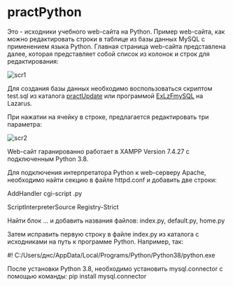 # practPython 
Это - исходники учебного web-сайта на Python. Пример web-сайта, как можно редактировать строки в таблице из базы данных MySQL с применением языка Python.
Главная страница web-сайта представлена далее, которая представляет собой список из колонок и строк для редактирования:

![scr1](https://user-images.githubusercontent.com/10297748/184474152-c0211202-ca8b-4194-9a3f-010b499bb135.png)


Для создания базы данных необходимо воспользоваться скриптом test.sql из каталога [practUpdate](https://github.com/alex1543/practUpdate)
или программой [ExLzFmySQL](https://github.com/alex1543/ExLzFmySQL) на Lazarus.

При нажатии на ячейку в строке, предлагается редактировать три параметра:

![scr2](https://user-images.githubusercontent.com/10297748/184474156-aba1c1a1-1dce-4cd6-b574-60eabd133d90.png)


Web-сайт гаранированно работает в XAMPP Version 7.4.27 с подключенным Python 3.8.

Для подключения интерпретатора Python к web-серверу Apache, необходимо найти секцию <IfModule mime_module> в файле httpd.conf и добавить две строки:
  
  AddHandler cgi-script .py
  
  ScriptInterpreterSource Registry-Strict
  
Найти блок <IfModule dir_module> ... </IfModule> и добавить названия файлов: index.py, default.py, home.py
  
Затем исправить первую строку в файле index.py из каталога с исходниками на путь к программе Python. Например, так:
  
  #! C:/Users/днс/AppData/Local/Programs/Python/Python38/python.exe

После установки Python 3.8, необходимо установить mysql.connector с помощью команды: pip install mysql.connector
  
  
